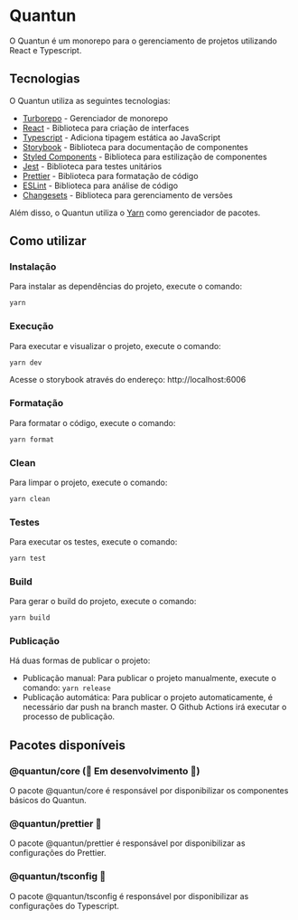 # Quantun

O Quantun é um monorepo para o gerenciamento de projetos utilizando React e Typescript.

## Tecnologias

O Quantun utiliza as seguintes tecnologias:

- [Turborepo](https://turborepo.org/) - Gerenciador de monorepo
- [React](https://reactjs.org/) - Biblioteca para criação de interfaces
- [Typescript](https://www.typescriptlang.org/) - Adiciona tipagem estática ao JavaScript
- [Storybook](https://storybook.js.org/) - Biblioteca para documentação de componentes
- [Styled Components](https://styled-components.com/) - Biblioteca para estilização de componentes
- [Jest](https://jestjs.io/) - Biblioteca para testes unitários
- [Prettier](https://prettier.io/) - Biblioteca para formatação de código
- [ESLint](https://eslint.org/) - Biblioteca para análise de código
- [Changesets](https://github.com/changesets/changesets) - Biblioteca para gerenciamento de versões

Além disso, o Quantun utiliza o [Yarn](https://yarnpkg.com/) como gerenciador de pacotes.

## Como utilizar

### Instalação

Para instalar as dependências do projeto, execute o comando:

```bash
yarn
```

### Execução

Para executar e visualizar o projeto, execute o comando:

```bash
yarn dev
```

Acesse o storybook através do endereço: http://localhost:6006

### Formatação

Para formatar o código, execute o comando:

```bash
yarn format
```

### Clean

Para limpar o projeto, execute o comando:

```bash
yarn clean
```

### Testes

Para executar os testes, execute o comando:

```bash
yarn test
```

### Build

Para gerar o build do projeto, execute o comando:

```bash
yarn build
```

### Publicação

Há duas formas de publicar o projeto:

- Publicação manual: Para publicar o projeto manualmente, execute o comando: `yarn release`
- Publicação automática: Para publicar o projeto automaticamente, é necessário dar push na branch master. O Github Actions irá executar o processo de publicação.

## Pacotes disponíveis

### @quantun/core (🚧 Em desenvolvimento 🚧)

O pacote @quantun/core é responsável por disponibilizar os componentes básicos do Quantun.

### @quantun/prettier 🚀

O pacote @quantun/prettier é responsável por disponibilizar as configurações do Prettier.

### @quantun/tsconfig 🚀

O pacote @quantun/tsconfig é responsável por disponibilizar as configurações do Typescript.
